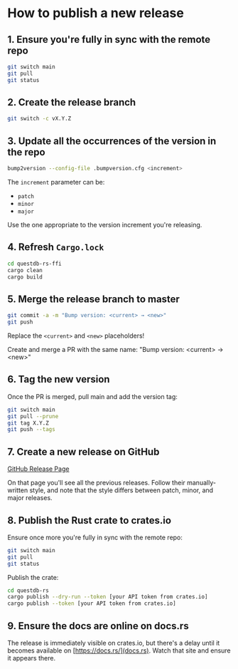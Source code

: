 # How to publish a new release

## 1. Ensure you're fully in sync with the remote repo

```bash
git switch main
git pull
git status
```

## 2. Create the release branch

```bash
git switch -c vX.Y.Z
```

## 3. Update all the occurrences of the version in the repo

```bash
bump2version --config-file .bumpversion.cfg <increment>
```

The `increment` parameter can be:

- `patch`
- `minor`
- `major`

Use the one appropriate to the version increment you're releasing.

## 4. Refresh `Cargo.lock`

```bash
cd questdb-rs-ffi
cargo clean
cargo build
```

## 5. Merge the release branch to master

```bash
git commit -a -m "Bump version: <current> → <new>"
git push
```

Replace the `<current>` and `<new>` placeholders!

Create and merge a PR with the same name: "Bump version: \<current\> → \<new\>"

## 6. Tag the new version

Once the PR is merged, pull main and add the version tag:

```bash
git switch main
git pull --prune
git tag X.Y.Z
git push --tags
```

## 7. Create a new release on GitHub

[GitHub Release Page](https://github.com/questdb/c-questdb-client/releases)

On that page you'll see all the previous releases. Follow their manually-written
style, and note that the style differs between patch, minor, and major releases.

## 8. Publish the Rust crate to crates.io

Ensure once more you're fully in sync with the remote repo:

```bash
git switch main
git pull
git status
```

Publish the crate:

```bash
cd questdb-rs
cargo publish --dry-run --token [your API token from crates.io]
cargo publish --token [your API token from crates.io]
```

## 9. Ensure the docs are online on docs.rs

The release is immediately visible on crates.io, but there's a delay until it
becomes available on [https://docs.rs/](docs.rs). Watch that site and ensure it
appears there.
